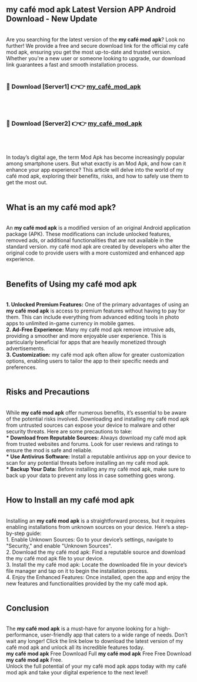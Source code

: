 ## my café mod apk Latest Version APP Android Download - New Update
<br>
Are you searching for the latest version of the <strong>my café mod apk</strong>? Look no further! We provide a free and secure download link for the official my café mod apk, ensuring you get the most up-to-date and trusted version. Whether you're a new user or someone looking to upgrade, our download link guarantees a fast and smooth installation process.
<br>
<br>
<h3>🔴 Download [Server1] 👉👉 <a href="https://modyolo.store/my+café+mod+apk">my_café_mod_apk</a></h3><br>
<br>
<h3>🔴 Download [Server2] 👉👉 <a href="https://modyolo.store/my+café+mod+apk">my_café_mod_apk</a></h3><br>
<br>
<br>
In today’s digital age, the term Mod Apk has become increasingly popular among smartphone users. But what exactly is an Mod Apk, and how can it enhance your app experience? This article will delve into the world of my café mod apk, exploring their benefits, risks, and how to safely use them to get the most out.
<br>
<br>
<h2>What is an my café mod apk?</h2>
<br>
An <strong>my café mod apk</strong> is a modified version of an original Android application package (APK). These modifications can include unlocked features, removed ads, or additional functionalities that are not available in the standard version. my café mod apk are created by developers who alter the original code to provide users with a more customized and enhanced app experience.
<br>
<br>
<h2>Benefits of Using my café mod apk</h2>
<br>
<strong> 1. Unlocked Premium Features:</strong> One of the primary advantages of using an <strong>my café mod apk</strong> is access to premium features without having to pay for them. This can include everything from advanced editing tools in photo apps to unlimited in-game currency in mobile games.
<br>
<strong> 2. Ad-Free Experience:</strong> Many my café mod apk remove intrusive ads, providing a smoother and more enjoyable user experience. This is particularly beneficial for apps that are heavily monetized through advertisements.
<br>
<strong> 3. Customization:</strong> my café mod apk often allow for greater customization options, enabling users to tailor the app to their specific needs and preferences.
<br>
<br>
<h2>Risks and Precautions</h2>
<br>
While <strong>my café mod apk</strong> offer numerous benefits, it’s essential to be aware of the potential risks involved. Downloading and installing my café mod apk from untrusted sources can expose your device to malware and other security threats. Here are some precautions to take:
<br>
<strong> * Download from Reputable Sources:</strong> Always download my café mod apk from trusted websites and forums. Look for user reviews and ratings to ensure the mod is safe and reliable.
<br>
<strong> * Use Antivirus Software:</strong> Install a reputable antivirus app on your device to scan for any potential threats before installing an my café mod apk.
<br>
<strong> * Backup Your Data:</strong> Before installing any my café mod apk, make sure to back up your data to prevent any loss in case something goes wrong.
<br>
<br>
<h2>How to Install an my café mod apk</h2>
<br>
Installing an <strong>my café mod apk</strong> is a straightforward process, but it requires enabling installations from unknown sources on your device. Here’s a step-by-step guide:
<br>
 1. Enable Unknown Sources: Go to your device’s settings, navigate to "Security," and enable "Unknown Sources".
<br>
 2. Download the my café mod apk: Find a reputable source and download the my café mod apk file to your device.
<br>
 3. Install the my café mod apk: Locate the downloaded file in your device’s file manager and tap on it to begin the installation process.
<br>
 4. Enjoy the Enhanced Features: Once installed, open the app and enjoy the new features and functionalities provided by the my café mod apk.
<br>
<br>
<h2><strong>Conclusion</strong></h2>
<br>
The <strong>my café mod apk</strong> is a must-have for anyone looking for a high-performance, user-friendly app that caters to a wide range of needs. Don’t wait any longer! Click the link below to download the latest version of my café mod apk and unlock all its incredible features today.
<br>
<strong>my café mod apk</strong> Free Download Full <strong>my café mod apk</strong> Free Free Download <strong>my café mod apk</strong> Free.
<br>
Unlock the full potential of your my café mod apk apps today with my café mod apk and take your digital experience to the next level!